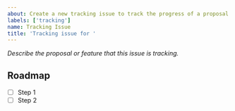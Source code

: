 ```yaml
---
about: Create a new tracking issue to track the progress of a proposal or feature.
labels: ['tracking']
name: Tracking Issue
title: 'Tracking issue for '
---
```


_Describe the proposal or feature that this issue is tracking._

## Roadmap

- [ ] Step 1
- [ ] Step 2
